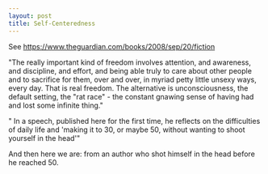 ```yaml
---
layout: post
title: Self-Centeredness
---
```

See https://www.theguardian.com/books/2008/sep/20/fiction

 "The really important kind of freedom involves attention, and awareness, and discipline, and effort, and being able truly to care about other people and to sacrifice for them, over and over, in myriad petty little unsexy ways, every day. That is real freedom. The alternative is unconsciousness, the default setting, the "rat race" - the constant gnawing sense of having had and lost some infinite thing."

 " In a speech, published here for the first time, he reflects on the difficulties of daily life and 'making it to 30, or maybe 50, without wanting to shoot yourself in the head'"

 And then here we are: from an author who shot himself in the head before he reached 50. 
